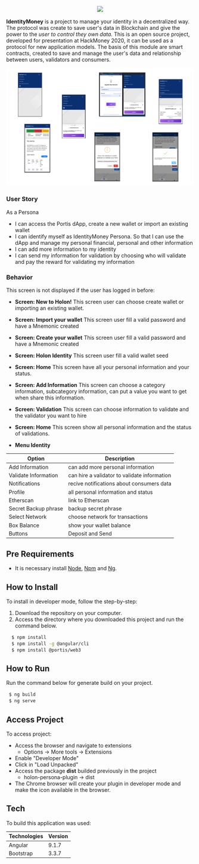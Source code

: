 <p align="center">
  <img src="docs/imagesReadme/capavirasCoders.jpg">
</p>    

<p>
  <strong>IdentityMoney</strong> is a project to manage your identity in a decentralized way. The protocol was create to save user's data in Blockchain and give the power to the <i>user to control they own data</i>. This is an open source project, developed for presentation at HackMoney 2020, it can be used as a protocol for new application models.
  The basis of this module are smart contracts, created to save and manage the user's data and relationship between users, validators and consumers.
</p>

<img src="docs/imgReadme/Persona.png">

### User Story

As a Persona
- I can access the Portis dApp, create a new wallet or import an existing wallet
- I can identify myself as IdentityMoney Persona. So that I can use the dApp and manage my personal financial, personal and other information
- I can add more information to my identity
- I can send my information for validation by choosing who will validate and pay the reward for validating my information

### Behavior

This screen is not displayed if the user has logged in before:
- **Screen: New to Holon!**
This screen user can choose create wallet or importing an existing wallet.
- **Screen: Import your wallet**
This screen user fill  a valid password and have a Mnemonic created
- **Screen: Create your wallet**
This screen user fill  a valid password and have a Mnemonic created
- **Screen: Holon Identity**
This screen user fill  a valid wallet seed
- **Screen: Home**
This screen have all your personal information and your status.
- **Screen: Add Information**
This screen can choose a category information, subcategory information, can put a value you want to get when share this information.
- **Screen: Validation**
This screen can choose information to validate and the validator you want to hire
- **Screen: Home**
This screen show all personal information and the status of validations.

- **Menu Identity**

 Option | Description |
 ------ |------|
Add Information |can add more personal information|
Validate Information|can hire a validator to validate information|
Notifications | recive notifications about consumers data|
Profile | all personal information and status |
Etherscan |link to Etherscan |
Secret Backup phrase| backup secret phrase|
Select Network|choose network for transactions |
Box Balance | show your wallet balance |
Buttons | Deposit and Send |


## Pre Requirements

- It is necessary install [Node](https://nodejs.org/en/), [Npm](https://www.npmjs.com/) and [Ng](https://cli.angular.io/).

## How to Install

To install in developer mode, follow the step-by-step:
1. Download the repository on your computer. 
2. Access the directory where you downloaded this project and run the command below.
```sh
  $ npm install
  $ npm install -g @angular/cli
  $ npm install @portis/web3
```

## How to Run

Run the command below for generate build on your project.
```sh
 $ ng build
 $ ng serve
```

## Access Project

To access project:
- Access the browser and navigate to extensions 
  - Options -> More tools -> Extensions
- Enable "Developer Mode"
- Click in "Load Unpacked"
- Access the package **dist** builded previously in the project
  - holon-persona-plugin -> dist
- The Chrome browser will create your plugin in developer mode and make the icon available in the browser.

## Tech
To build this application was used:

 Technologies | Version |
 ------ |------|
  Angular  | 9.1.7 |
  Bootstrap | 3.3.7 |
